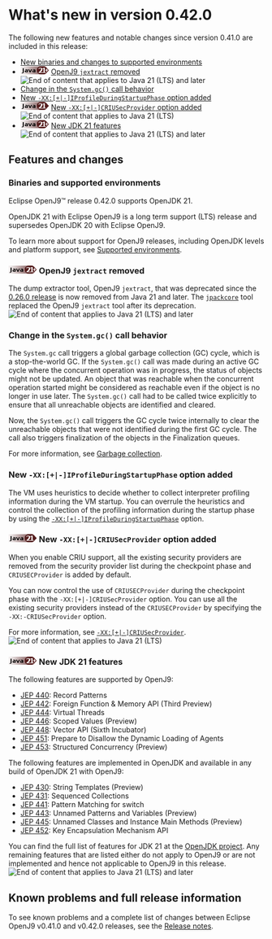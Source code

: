 <!--
* Copyright (c) 2017, 2023 IBM Corp. and others
*
* This program and the accompanying materials are made
* available under the terms of the Eclipse Public License 2.0
* which accompanies this distribution and is available at
* https://www.eclipse.org/legal/epl-2.0/ or the Apache
* License, Version 2.0 which accompanies this distribution and
* is available at https://www.apache.org/licenses/LICENSE-2.0.
*
* This Source Code may also be made available under the
* following Secondary Licenses when the conditions for such
* availability set forth in the Eclipse Public License, v. 2.0
* are satisfied: GNU General Public License, version 2 with
* the GNU Classpath Exception [1] and GNU General Public
* License, version 2 with the OpenJDK Assembly Exception [2].
*
* [1] https://www.gnu.org/software/classpath/license.html
* [2] https://openjdk.org/legal/assembly-exception.html
*
* SPDX-License-Identifier: EPL-2.0 OR Apache-2.0 OR GPL-2.0-only WITH Classpath-exception-2.0 OR GPL-2.0-only WITH OpenJDK-assembly-exception-1.0
-->

# What's new in version 0.42.0

The following new features and notable changes since version 0.41.0 are included in this release:

- [New binaries and changes to supported environments](#binaries-and-supported-environments)
- ![Start of content that applies to Java 21 (LTS) and later](cr/java21plus.png) [OpenJ9 `jextract` removed](#openj9-jextract-removed) ![End of content that applies to Java 21 (LTS) and later](cr/java_close_lts.png)
- [Change in the `System.gc()` call behavior](#change-in-the-systemgc-call-behavior)
- [New `-XX:[+|-]IProfileDuringStartupPhase` option added](#new-xx-iprofileduringstartupphase-option-added)
- ![Start of content that applies to Java 21 (LTS)](cr/java21.png) [New `-XX:[+|-]CRIUSecProvider` option added](#new-xx-criusecprovider-option-added) ![End of content that applies to Java 21 (LTS)](cr/java_close_lts.png)
- ![Start of content that applies to Java 21 (LTS) and later](cr/java21plus.png) [New JDK 21 features](#new-jdk-21-features) ![End of content that applies to Java 21 (LTS) and later](cr/java_close_lts.png)

## Features and changes

### Binaries and supported environments

Eclipse OpenJ9&trade; release 0.42.0 supports OpenJDK 21.

OpenJDK 21 with Eclipse OpenJ9 is a long term support (LTS) release and supersedes OpenJDK 20 with Eclipse OpenJ9.

To learn more about support for OpenJ9 releases, including OpenJDK levels and platform support, see [Supported environments](openj9_support.md).

### ![Start of content that applies to Java 21 (LTS) and later](cr/java21plus.png) OpenJ9 `jextract` removed

The dump extractor tool, OpenJ9 `jextract`, that was deprecated since the [0.26.0 release](version0.26.md) is now removed from Java 21 and later. The [`jpackcore`](tool_jextract.md) tool replaced the OpenJ9 `jextract` tool after its deprecation. ![End of content that applies to Java 21 (LTS) and later](cr/java_close_lts.png)

### Change in the `System.gc()` call behavior

The `System.gc` call triggers a global garbage collection (GC) cycle, which is a stop-the-world GC. If the `System.gc()` call was made during an active GC cycle where the concurrent operation was in progress, the status of objects might not be updated. An object that was reachable when the concurrent operation started might be considered as reachable even if the object is no longer in use later. The `System.gc()` call had to be called twice explicitly to ensure that all unreachable objects are identified and cleared.

Now, the `System.gc()` call triggers the GC cycle twice internally to clear the unreachable objects that were not identified during the first GC cycle. The call also triggers finalization of the objects in the Finalization queues.

For more information, see [Garbage collection](gc_overview.md).

### New `-XX:[+|-]IProfileDuringStartupPhase` option added

The VM uses heuristics to decide whether to collect interpreter profiling information during the VM startup. You can overrule the heuristics and control the collection of the profiling information during the startup phase by using the [`-XX:[+|-]IProfileDuringStartupPhase`](xxiprofileduringstartupphase.md) option.

### ![Start of content that applies to Java 21 (LTS)](cr/java21.png) New `-XX:[+|-]CRIUSecProvider` option added

When you enable CRIU support, all the existing security providers are removed from the security provider list during the checkpoint phase and `CRIUSECProvider` is added by default.

You can now control the use of `CRIUSECProvider` during the checkpoint phase with the `-XX:[+|-]CRIUSecProvider` option. You can use all the existing security providers instead of the `CRIUSECProvider` by specifying the `-XX:-CRIUSecProvider` option.

For more information, see [`-XX:[+|-]CRIUSecProvider`](xxcriusecprovider.md). ![End of content that applies to Java 21 (LTS)](cr/java_close_lts.png)

### ![Start of content that applies to Java 21 (LTS) and later](cr/java21plus.png) New JDK 21 features

The following features are supported by OpenJ9:

- [JEP 440](https://openjdk.java.net/jeps/440): Record Patterns
- [JEP 442](https://openjdk.java.net/jeps/442): Foreign Function & Memory API (Third Preview)
- [JEP 444](https://openjdk.java.net/jeps/444): Virtual Threads
- [JEP 446](https://openjdk.java.net/jeps/446): Scoped Values (Preview)
- [JEP 448](https://openjdk.java.net/jeps/448): Vector API (Sixth Incubator)
- [JEP 451](https://openjdk.java.net/jeps/451): Prepare to Disallow the Dynamic Loading of Agents
- [JEP 453](https://openjdk.java.net/jeps/453): Structured Concurrency (Preview)


The following features are implemented in OpenJDK and available in any build of OpenJDK 21 with OpenJ9:

- [JEP 430](https://openjdk.java.net/jeps/430): String Templates (Preview)
- [JEP 431](https://openjdk.java.net/jeps/431): Sequenced Collections
- [JEP 441](https://openjdk.java.net/jeps/441): Pattern Matching for switch
- [JEP 443](https://openjdk.java.net/jeps/443): Unnamed Patterns and Variables (Preview)
- [JEP 445](https://openjdk.java.net/jeps/445): Unnamed Classes and Instance Main Methods (Preview)
- [JEP 452](https://openjdk.java.net/jeps/452): Key Encapsulation Mechanism API


You can find the full list of features for JDK 21 at the [OpenJDK project](http://openjdk.java.net/projects/jdk/21/).
Any remaining features that are listed either do not apply to OpenJ9 or are not implemented and hence not applicable to OpenJ9 in this release. ![End of content that applies to Java 21 (LTS) and later](cr/java_close_lts.png)

## Known problems and full release information

To see known problems and a complete list of changes between Eclipse OpenJ9 v0.41.0 and v0.42.0 releases, see the [Release notes](https://github.com/eclipse-openj9/openj9/blob/master/doc/release-notes/0.42/0.42.md).

<!-- ==== END OF TOPIC ==== version0.42.md ==== -->
